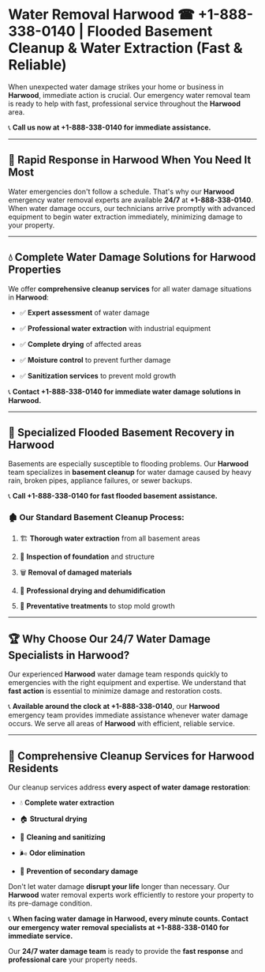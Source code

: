 # Water Removal Harwood ☎ +1-888-338-0140 | Flooded Basement Cleanup & Water Extraction (Fast & Reliable)

When unexpected water damage strikes your home or business in **Harwood**, immediate action is crucial. Our emergency water removal team is ready to help with fast, professional service throughout the **Harwood** area. 

📞 **Call us now at +1-888-338-0140 for immediate assistance.**
---
## 🚀 Rapid Response in Harwood When You Need It Most
Water emergencies don't follow a schedule. That's why our **Harwood** emergency water removal experts are available **24/7** at **+1-888-338-0140**. When water damage occurs, our technicians arrive promptly with advanced equipment to begin water extraction immediately, minimizing damage to your property.
---
## 💧 Complete Water Damage Solutions for Harwood Properties
We offer **comprehensive cleanup services** for all water damage situations in **Harwood**:
- ✅ **Expert assessment** of water damage  
- ✅ **Professional water extraction** with industrial equipment  
- ✅ **Complete drying** of affected areas  
- ✅ **Moisture control** to prevent further damage  
- ✅ **Sanitization services** to prevent mold growth  
📞 **Contact +1-888-338-0140 for immediate water damage solutions in Harwood.**
---
## 🌊 Specialized Flooded Basement Recovery in Harwood
Basements are especially susceptible to flooding problems. Our **Harwood** team specializes in **basement cleanup** for water damage caused by heavy rain, broken pipes, appliance failures, or sewer backups. 
📞 **Call +1-888-338-0140 for fast flooded basement assistance.**
### 🏚️ Our Standard Basement Cleanup Process:
1. 🏗️ **Thorough water extraction** from all basement areas  
2. 🔎 **Inspection of foundation** and structure  
3. 🗑️ **Removal of damaged materials**  
4. 💨 **Professional drying and dehumidification**  
5. 🚫 **Preventative treatments** to stop mold growth  
---
## 🏆 Why Choose Our 24/7 Water Damage Specialists in Harwood?
Our experienced **Harwood** water damage team responds quickly to emergencies with the right equipment and expertise. We understand that **fast action** is essential to minimize damage and restoration costs.
📞 **Available around the clock at +1-888-338-0140**, our **Harwood** emergency team provides immediate assistance whenever water damage occurs. We serve all areas of **Harwood** with efficient, reliable service.
---
## 🧹 Comprehensive Cleanup Services for Harwood Residents
Our cleanup services address **every aspect of water damage restoration**:
- 💧 **Complete water extraction**  
- 🏠 **Structural drying**  
- 🧼 **Cleaning and sanitizing**  
- 🌬️ **Odor elimination**  
- 🚫 **Prevention of secondary damage**  
Don't let water damage **disrupt your life** longer than necessary. Our **Harwood** water removal experts work efficiently to restore your property to its pre-damage condition.
📞 **When facing water damage in Harwood, every minute counts. Contact our emergency water removal specialists at +1-888-338-0140 for immediate service.**
Our **24/7 water damage team** is ready to provide the **fast response** and **professional care** your property needs.
